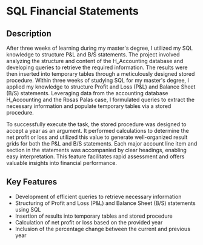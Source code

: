 # SQL Financial Statements


## Description
After three weeks of learning during my master's degree, I utilized my SQL knowledge to structure P&L and B/S statements. The project involved analyzing the structure and content of the H_Accounting database and developing queries to retrieve the required information. The results were then inserted into temporary tables through a meticulously designed stored procedure.
Within three weeks of studying SQL for my master's degree, I applied my knowledge to structure Profit and Loss (P&L) and Balance Sheet (B/S) statements. Leveraging data from the accounting database H_Accounting and the Rosas Palas case, I formulated queries to extract the necessary information and populate temporary tables via a stored procedure.

To successfully execute the task, the stored procedure was designed to accept a year as an argument. It performed calculations to determine the net profit or loss and utilized this value to generate well-organized result grids for both the P&L and B/S statements. Each major account line item and section in the statements was accompanied by clear headings, enabling easy interpretation. This feature facilitates rapid assessment and offers valuable insights into financial performance.

## Key Features
* Development of efficient queries to retrieve necessary information
* Structuring of Profit and Loss (P&L) and Balance Sheet (B/S) statements using SQL
* Insertion of results into temporary tables and stored procedure
* Calculation of net profit or loss based on the provided year
* Inclusion of the percentage change between the current and previous year
